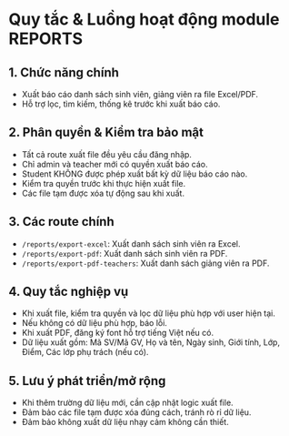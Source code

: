 # Quy tắc & Luồng hoạt động module REPORTS

## 1. Chức năng chính
- Xuất báo cáo danh sách sinh viên, giảng viên ra file Excel/PDF.
- Hỗ trợ lọc, tìm kiếm, thống kê trước khi xuất báo cáo.

## 2. Phân quyền & Kiểm tra bảo mật
- Tất cả route xuất file đều yêu cầu đăng nhập.
- Chỉ admin và teacher mới có quyền xuất báo cáo.
- Student KHÔNG được phép xuất bất kỳ dữ liệu báo cáo nào.
- Kiểm tra quyền trước khi thực hiện xuất file.
- Các file tạm được xóa tự động sau khi xuất.

## 3. Các route chính
- `/reports/export-excel`: Xuất danh sách sinh viên ra Excel.
- `/reports/export-pdf`: Xuất danh sách sinh viên ra PDF.
- `/reports/export-pdf-teachers`: Xuất danh sách giảng viên ra PDF.

## 4. Quy tắc nghiệp vụ
- Khi xuất file, kiểm tra quyền và lọc dữ liệu phù hợp với user hiện tại.
- Nếu không có dữ liệu phù hợp, báo lỗi.
- Khi xuất PDF, đăng ký font hỗ trợ tiếng Việt nếu có.
- Dữ liệu xuất gồm: Mã SV/Mã GV, Họ và tên, Ngày sinh, Giới tính, Lớp, Điểm, Các lớp phụ trách (nếu có).

## 5. Lưu ý phát triển/mở rộng
- Khi thêm trường dữ liệu mới, cần cập nhật logic xuất file.
- Đảm bảo các file tạm được xóa đúng cách, tránh rò rỉ dữ liệu.
- Đảm bảo không xuất dữ liệu nhạy cảm không cần thiết. 
